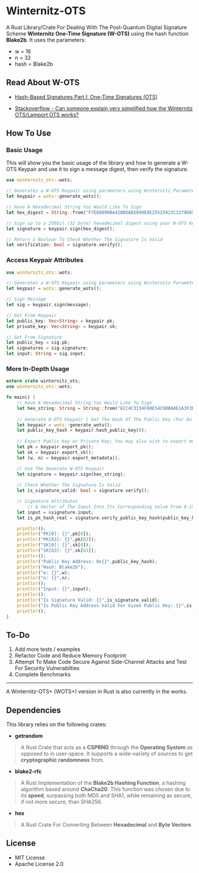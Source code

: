 # Winternitz-OTS

A Rust Library/Crate For Dealing With The Post-Quantum Digital Signature Scheme **Winternitz One-Time Signature (W-OTS)** using the hash function **Blake2b**. It uses the parameters:

* w = 16
* n = 32
* hash = Blake2b

## Read About W-OTS

* [Hash-Based Signatures Part I: One-Time Signatures (OTS)](https://cryptoservices.github.io/quantum/2015/12/04/one-time-signatures.html)

* [Stackoverflow - Can someone explain very simplified how the Winternitz OTS/Lamport OTS works?](https://iota.stackexchange.com/questions/645/can-someone-explain-very-simplified-how-the-winternitz-ots-lamport-ots-works)

## How To Use

### Basic Usage

This will show you the basic usage of the library and how to generate a W-OTS Keypair and use it to sign a message digest, then verify the signature.

```rust
use winternitz_ots::wots;

// Generates a W-OTS Keypair using parameters using Winternitz Parameter of 16 and Blake2B
let keypair = wots::generate_wots();

// Have A Hexadecimal String You Would Like To Sign
let hex_digest = String::from("F7EE6090BA42BDDAB5899E8E25525922C3279D8563EEF37A597F13BCADA73DF7");

// Sign up to a 256bit (32 byte) hexadecimal digest using your W-OTS Keypair and a String
let signature = keypair.sign(hex_digest);

// Return a Boolean To Check Whether The Signature Is Valid
let verification: bool = signature.verify();

```

### Access Keypair Attributes

```rust
use winternitz_ots::wots;

// Generates a W-OTS Keypair using parameters using Winternitz Parameter of 16 and Blake2B
let keypair = wots::generate_wots();

// Sign Message
let sig = keypair.sign(message);

// Get From Keypair
let public_key: Vec<String> = keypair.pk;
let private_key: Vec<String> = keypair.sk;

// Get From Signature
let public_key = sig.pk;
let signatures = sig.signature;
let input: String = sig.input;
```

### More In-Depth Usage

```rust
extern crate winternitz_ots;
use winternitz_ots::wots;

fn main() {
    // Have A Hexadecimal String You Would Like To Sign
    let hex_string: String = String::from("ECC4C3134F80E54C08BAAE1A3F3BDC07BB3AD3906FF62D0D3DFC1EE87AE83194");
    
    // Generate W-OTS Keypair | Get The Hash Of The Public Key (For An Address For Example) using a digest from 1-64
    let keypair = wots::generate_wots();
    let public_key_hash = keypair.hash_public_key(8);
    
    // Export Public Key or Private Key; You may also wish to export metadata
    let pk = keypair.export_pk();
    let sk = keypair.export_sk();
    let (w, n) = keypair.export_metadata();

    // Use The Generate W-OTS Keypair
    let signature = keypair.sign(hex_string);
    
    // Check Whether The Signature Is Valid
    let is_signature_valid: bool = signature.verify();

    // Signature Attributes
        // A Vector of The Input Into Its Corresponding Value From 0-15 (for w=16)
    let input = &signature.input;
    let is_pk_hash_real = signature.verify_public_key_hash(public_key_hash.clone());

    println!();
    println!("PK[0]: {}",pk[0]);
    println!("PK[63]: {}",pk[63]);
    println!("SK[0]: {}",sk[0]);
    println!("SK[63]: {}",sk[63]);
    println!();
    println!("Public Key Address: 0x{}",public_key_hash);
    println!("Hash: Blake2b");
    println!("w: {}",w);
    println!("n: {}",n);
    println!();
    println!("Input: {}",input);
    println!();
    println!("Is Signature Valid: {}",is_signature_valid);
    println!("Is Public Key Address Valid For Given Public Key: {}",is_pk_hash_real);
    println!();
}
```

## To-Do

1. Add more tests / examples
2. Refactor Code and Reduce Memory Footprint
3. Attempt To Make Code Secure Against Side-Channel Attacks and Test For Security Vulnerabilties
4. Complete Benchmarks

---

A Winternitz-OTS+ (WOTS+) version in Rust is also currently in the works.

## Dependencies

This library relies on the following crates:

* **getrandom**

> A Rust Crate that acts as a **CSPRNG** through the **Operating System** as opposed to in user-space. It supports a wide-variety of sources to get **cryptographic randomness** from.

* **blake2-rfc**

> A Rust Implementation of the **Blake2b Hashing Function**, a hashing algorithm based around **ChaCha20**. This function was chosen due to its **speed**, surpassing both MD5 and SHA1, while remaining as secure, if not more secure, than SHA256.

* **hex**

> A Rust Crate For Converting Between **Hexadecimal** and **Byte Vectors**

## License

* MIT License
* Apache License 2.0